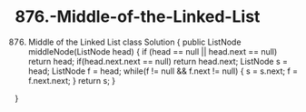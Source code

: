 # 876.-Middle-of-the-Linked-List
876. Middle of the Linked List
class Solution {
    public ListNode middleNode(ListNode head) {
        if (head == null || head.next == null) return head;
        if(head.next.next == null) return head.next;
        ListNode s = head;
        ListNode f = head;
        while(f != null && f.next != null)
        {
            s = s.next;
            f = f.next.next;
        }
        return s;
    }
    
}
